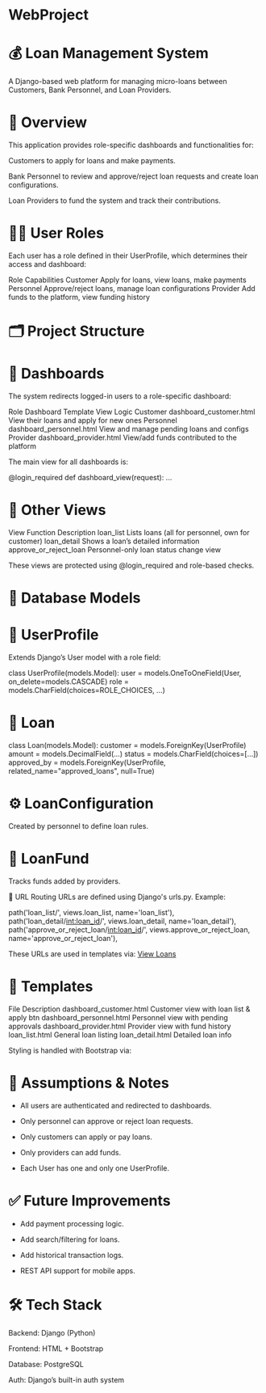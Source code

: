 # WebProject

# 💰 Loan Management System
A Django-based web platform for managing micro-loans between Customers, Bank Personnel, and Loan Providers.

# 📌 Overview
This application provides role-specific dashboards and functionalities for:

Customers to apply for loans and make payments.

Bank Personnel to review and approve/reject loan requests and create loan configurations.

Loan Providers to fund the system and track their contributions.

# 🧑‍💼 User Roles
Each user has a role defined in their UserProfile, which determines their access and dashboard:

Role	Capabilities
Customer	Apply for loans, view loans, make payments
Personnel	Approve/reject loans, manage loan configurations
Provider	Add funds to the platform, view funding history
# 🗂️ Project Structure
# 🔧 Dashboards
The system redirects logged-in users to a role-specific dashboard:

Role	Dashboard Template	View Logic
Customer	dashboard_customer.html	View their loans and apply for new ones
Personnel	dashboard_personnel.html	View and manage pending loans and configs
Provider	dashboard_provider.html	View/add funds contributed to the platform

The main view for all dashboards is:

@login_required
def dashboard_view(request):
    ...
    
# 📄 Other Views
View Function	          Description
loan_list	              Lists loans (all for personnel, own for customer)
loan_detail	            Shows a loan’s detailed information
approve_or_reject_loan	Personnel-only loan status change view

These views are protected using @login_required and role-based checks.

# 🧮 Database Models
# 📘 UserProfile
Extends Django’s User model with a role field:

class UserProfile(models.Model):
    user = models.OneToOneField(User, on_delete=models.CASCADE)
    role = models.CharField(choices=ROLE_CHOICES, ...)
    
# 💸 Loan

class Loan(models.Model):
    customer = models.ForeignKey(UserProfile)
    amount = models.DecimalField(...)
    status = models.CharField(choices=[...])
    approved_by = models.ForeignKey(UserProfile, related_name="approved_loans", null=True)
    
# ⚙️ LoanConfiguration
Created by personnel to define loan rules.

# 🏦 LoanFund
Tracks funds added by providers.

🔗 URL Routing
URLs are defined using Django's urls.py. Example:

path('loan_list/', views.loan_list, name='loan_list'),
path('loan_detail/<int:loan_id>/', views.loan_detail, name='loan_detail'),
path('approve_or_reject_loan/<int:loan_id>/', views.approve_or_reject_loan, name='approve_or_reject_loan'),

These URLs are used in templates via:
<a href="{% url 'loan_list' %}">View Loans</a>

# 🎨 Templates
File	                            Description
dashboard_customer.html	          Customer view with loan list & apply btn
dashboard_personnel.html	        Personnel view with pending approvals
dashboard_provider.html	          Provider view with fund history
loan_list.html	                  General loan listing
loan_detail.html	                Detailed loan info

Styling is handled with Bootstrap via:

<link rel="stylesheet" href="{% static 'css/bootstrap.min.css' %}">

# 🧠 Assumptions & Notes
- All users are authenticated and redirected to dashboards.

- Only personnel can approve or reject loan requests.

- Only customers can apply or pay loans.

- Only providers can add funds.

- Each User has one and only one UserProfile.

# ✅ Future Improvements
- Add payment processing logic.

- Add search/filtering for loans.

- Add historical transaction logs.

- REST API support for mobile apps.

# 🛠️ Tech Stack
Backend: Django (Python)

Frontend: HTML + Bootstrap

Database: PostgreSQL

Auth: Django’s built-in auth system
